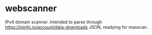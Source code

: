 # webscanner

IPv4 domain scanner. Intended to parse through https://ipinfo.io/account/data-downloads JSON, readying for masscan.
